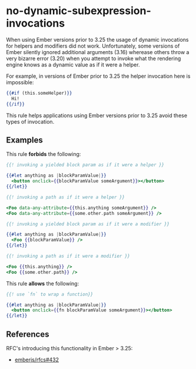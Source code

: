 # no-dynamic-subexpression-invocations

When using Ember versions prior to 3.25 the usage of dynamic invocations for
helpers and modifiers did not work. Unfortunately, some versions of Ember
silently ignored additional arguments (3.16) wherease others throw a very
bizarre error (3.20) when you attempt to invoke what the rendering engine knows as a
dynamic value as if it were a helper.

For example, in versions of Ember prior to 3.25 the helper invocation here is impossible:

```hbs
{{#if (this.someHelper)}}
  Hi!
{{/if}}
```

This rule helps applications using Ember versions prior to 3.25 avoid these types of invocation.

## Examples

This rule **forbids** the following:

```hbs
{{! invoking a yielded block param as if it were a helper }}

{{#let anything as |blockParamValue|}}
  <button onclick={{blockParamValue someArgument}}></button>
{{/let}}
```

```hbs
{{! invoking a path as if it were a helper }}

<Foo data-any-attribute={{this.anything someArgument}} />
<Foo data-any-attribute={{some.other.path someArgument}} />
```

```hbs
{{! invoking a yielded block param as if it were a modifier }}

{{#let anything as |blockParamValue|}}
  <Foo {{blockParamValue}} />
{{/let}}
```

```hbs
{{! invoking a path as if it were a modifier }}

<Foo {{this.anything}} />
<Foo {{some.other.path}} />
```

This rule **allows** the following:

```hbs
{{! use `fn` to wrap a function}}

{{#let anything as |blockParamValue|}}
  <button onclick={{fn blockParamValue someArgument}}></button>
{{/let}}
```

## References

RFC's introducing this functionality in Ember > 3.25:

* [emberjs/rfcs#432](https://github.com/emberjs/rfcs/blob/master/text/0432-contextual-helpers.md)
